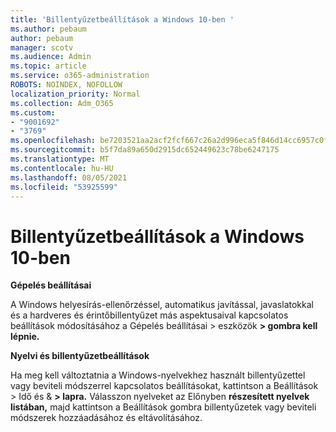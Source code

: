 ```yaml
---
title: 'Billentyűzetbeállítások a Windows 10-ben '
ms.author: pebaum
author: pebaum
manager: scotv
ms.audience: Admin
ms.topic: article
ms.service: o365-administration
ROBOTS: NOINDEX, NOFOLLOW
localization_priority: Normal
ms.collection: Adm_O365
ms.custom:
- "9001692"
- "3769"
ms.openlocfilehash: be7203521aa2acf2fcf667c26a2d996eca5f846d14cc6957c0fde6b82d887aa8
ms.sourcegitcommit: b5f7da89a650d2915dc652449623c78be6247175
ms.translationtype: MT
ms.contentlocale: hu-HU
ms.lasthandoff: 08/05/2021
ms.locfileid: "53925599"
---
```

# <a name="keyboard-settings-in-windows-10"></a>Billentyűzetbeállítások a Windows 10-ben

**Gépelés beállításai**

A Windows helyesírás-ellenőrzéssel, automatikus javítással, javaslatokkal és a hardveres és érintőbillentyűzet más aspektusaival kapcsolatos beállítások módosításához a Gépelés beállításai > eszközök **> gombra kell lépnie.** 

**Nyelvi és billentyűzetbeállítások**

Ha meg kell változtatnia a Windows-nyelvekhez használt billentyűzettel vagy beviteli módszerrel kapcsolatos beállításokat, kattintson a Beállítások > Idő és & **> lapra.** Válasszon nyelveket az Előnyben  **részesített nyelvek listában,** majd kattintson a Beállítások gombra billentyűzetek vagy beviteli módszerek hozzáadásához és eltávolításához.
